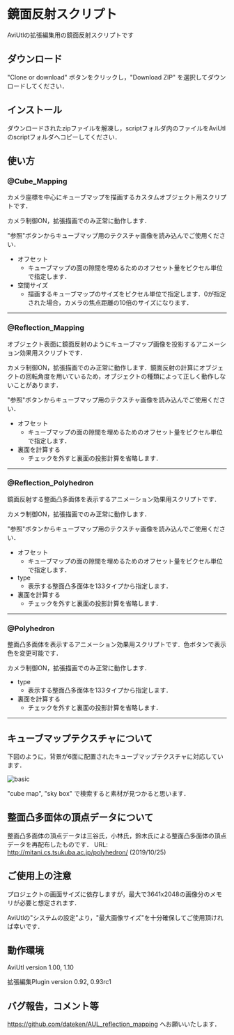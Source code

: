 # 鏡面反射スクリプト
AviUtlの拡張編集用の鏡面反射スクリプトです

## ダウンロード
"Clone or download" ボタンをクリックし，"Download ZIP" を選択してダウンロードしてください．

## インストール
ダウンロードされたzipファイルを解凍し，scriptフォルダ内のファイルをAviUtlのscriptフォルダへコピーしてください．

## 使い方
### @Cube_Mapping
カメラ座標を中心にキューブマップを描画するカスタムオブジェクト用スクリプトです．

カメラ制御ON，拡張描画でのみ正常に動作します．

"参照"ボタンからキューブマップ用のテクスチャ画像を読み込んでご使用ください．

- オフセット
  - キューブマップの面の隙間を埋めるためのオフセット量をピクセル単位で指定します．
- 空間サイズ
  - 描画するキューブマップのサイズをピクセル単位で指定します．0が指定された場合，カメラの焦点距離の10倍のサイズになります．
___
### @Reflection_Mapping
オブジェクト表面に鏡面反射のようにキューブマップ画像を投影するアニメーション効果用スクリプトです．

カメラ制御ON，拡張描画でのみ正常に動作します．鏡面反射の計算にオブジェクトの回転角度を用いているため，オブジェクトの種類によって正しく動作しないことがあります．

"参照"ボタンからキューブマップ用のテクスチャ画像を読み込んでご使用ください．

- オフセット
  - キューブマップの面の隙間を埋めるためのオフセット量をピクセル単位で指定します．
- 裏面を計算する
  - チェックを外すと裏面の投影計算を省略します．
___
### @Reflection_Polyhedron
鏡面反射する整面凸多面体を表示するアニメーション効果用スクリプトです．

カメラ制御ON，拡張描画でのみ正常に動作します．

"参照"ボタンからキューブマップ用のテクスチャ画像を読み込んでご使用ください．

- オフセット
  - キューブマップの面の隙間を埋めるためのオフセット量をピクセル単位で指定します．
- type
  - 表示する整面凸多面体を133タイプから指定します．
- 裏面を計算する
  - チェックを外すと裏面の投影計算を省略します．
___
### @Polyhedron
整面凸多面体を表示するアニメーション効果用スクリプトです．色ボタンで表示色を変更可能です．

カメラ制御ON，拡張描画でのみ正常に動作します．

- type
  - 表示する整面凸多面体を133タイプから指定します．
- 裏面を計算する
  - チェックを外すと裏面の投影計算を省略します．
___

## キューブマップテクスチャについて
下図のように，背景が6面に配置されたキューブマップテクスチャに対応しています．

![basic](https://user-images.githubusercontent.com/20677444/67217092-30d75680-f45f-11e9-9c53-823a8a2ad702.png)

"cube map", "sky box" で検索すると素材が見つかると思います．

## 整面凸多面体の頂点データについて
整面凸多面体の頂点データは三谷氏，小林氏，鈴木氏による整面凸多面体の頂点データを再配布したものです．
URL: http://mitani.cs.tsukuba.ac.jp/polyhedron/ (2019/10/25)

## ご使用上の注意
プロジェクトの画面サイズに依存しますが，最大で3641x2048の画像分のメモリが必要と想定されます．

AviUtlの"システムの設定"より，"最大画像サイズ"を十分確保してご使用頂ければ幸いです．

## 動作環境
AviUtl version 1.00, 1.10

拡張編集Plugin version 0.92, 0.93rc1

## バグ報告，コメント等
https://github.com/dateken/AUL_reflection_mapping へお願いいたします．
